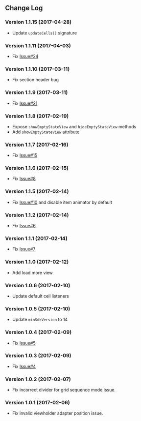 ## Change Log

### Version 1.1.15 (2017-04-28)
- Update `updateCells()` signature

### Version 1.1.11 (2017-04-03)
- Fix [Issue#24](https://github.com/jaychang0917/SimpleRecyclerView/issues/24)

### Version 1.1.10 (2017-03-11)
- Fix section header bug 

### Version 1.1.9 (2017-03-11)
- Fix [Issue#21](https://github.com/jaychang0917/SimpleRecyclerView/issues/21)

### Version 1.1.8 (2017-02-19)
- Expose `showEmptyStateView` and `hideEmptyStateView` methods
- Add `showEmptyStateView` attribute

### Version 1.1.7 (2017-02-16)
- Fix [Issue#15](https://github.com/jaychang0917/SimpleRecyclerView/issues/15)

### Version 1.1.6 (2017-02-15)
- Fix [Issue#8](https://github.com/jaychang0917/SimpleRecyclerView/issues/8)

### Version 1.1.5 (2017-02-14)
- Fix [Issue#10](https://github.com/jaychang0917/SimpleRecyclerView/issues/10) and disable item animator by default 

### Version 1.1.2 (2017-02-14)
- Fix [Issue#6](https://github.com/jaychang0917/SimpleRecyclerView/issues/6)

### Version 1.1.1 (2017-02-14)
- Fix [Issue#7](https://github.com/jaychang0917/SimpleRecyclerView/issues/7)

### Version 1.1.0 (2017-02-12)
- Add load more view

### Version 1.0.6 (2017-02-10)
- Update default cell listeners

### Version 1.0.5 (2017-02-10)
- Update `minSdkVersion` to 14

### Version 1.0.4 (2017-02-09)
- Fix [Issue#5](https://github.com/jaychang0917/SimpleRecyclerView/issues/5)

### Version 1.0.3 (2017-02-09)
- Fix [Issue#4](https://github.com/jaychang0917/SimpleRecyclerView/issues/4)

### Version 1.0.2 (2017-02-07)
- Fix incorrect divider for grid sequence mode issue.

### Version 1.0.1 (2017-02-06)
- Fix invalid viewholder adapter position issue.
